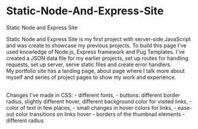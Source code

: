 # Static-Node-And-Express-Site
 Static Node and Express Site
 
 Static Node and Express Site is my first project with server-side JavaScript and was create to showcase my previous projects. 
 To build this page I've used knowledge of Node.js, Express framework and Pug Templates. I've created a JSON data file for my earlier projects, 
 set up routes for handling requests, set up server, serve static files and create error handlers.     
 My portfolio site has a landing page, about page where I talk more about myself and series of project pages 
 to show my work and experience.<br><br>       
 
 Changes I've made in CSS:
    - different fonts,
    - buttons: different border radius, slightly different hover, different background color for visited links,
    - color of text in few places,
    - small changes in hover colors for links,
    - ease-out color transitions on links hover 
    - borders of the thumbnail elements - different radius
      
